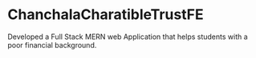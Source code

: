# ChanchalaCharatibleTrustFE
Developed a Full Stack MERN web Application that helps students with a poor financial background.
